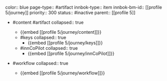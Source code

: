 color:: blue
page-type:: #artifact
innbok-type:: item
innbok-bm-id:: [[profile 5/journey]]
priority:: 300
status:: #inactive
parent:: [[profile 5]]

- #content #artifact
  collapsed:: true
	- {{embed [[profile 5/journey/content]]}}
  - #keys
    collapsed:: true
	  - {{embed [[profile 5/journey/keys]]}}
  - #innCoPilot
    collapsed:: true
	  - {{embed [[profile 5/journey/innCoPilot]]}}

- #workflow
  collapsed:: true
	- {{embed [[profile 5/journey/workflow]]}}






